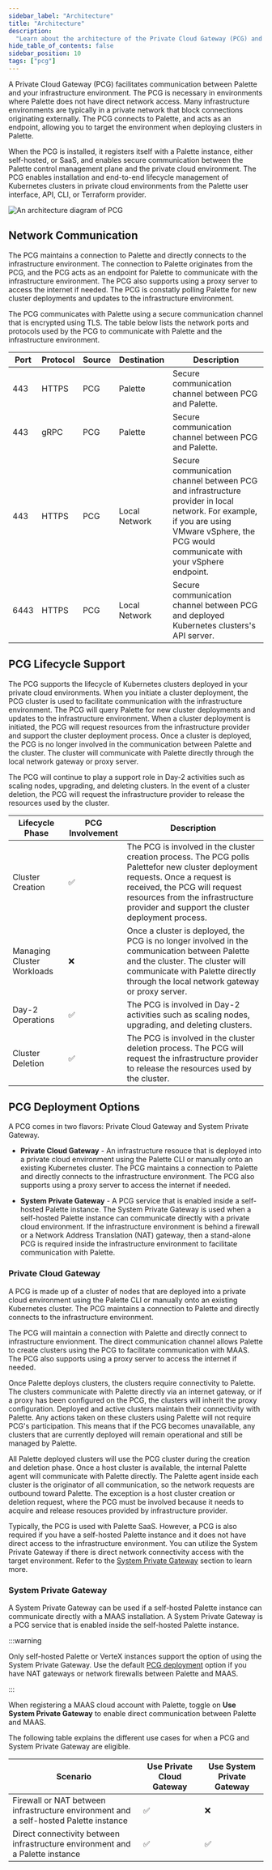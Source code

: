 ```yaml
---
sidebar_label: "Architecture"
title: "Architecture"
description:
  "Learn about the architecture of the Private Cloud Gateway (PCG) and how it supports Palette and VerteX deployments."
hide_table_of_contents: false
sidebar_position: 10
tags: ["pcg"]
---
```


A Private Cloud Gateway (PCG) facilitates communication between Palette and your infrastructure environment. The PCG is
necessary in environments where Palette does not have direct network access. Many infrastructure environments are
typically in a private network that block connections originating externally. The PCG connects to Palette, and acts as
an endpoint, allowing you to target the environment when deploying clusters in Palette.

When the PCG is installed, it registers itself with a Palette instance, either self-hosted, or SaaS, and enables secure
communication between the Palette control management plane and the private cloud environment. The PCG enables
installation and end-to-end lifecycle management of Kubernetes clusters in private cloud environments from the Palette
user interface, API, CLI, or Terraform provider.

![An architecture diagram of PCG](/clusters_pcg_architecture_overview_diagram.png)

## Network Communication

The PCG maintains a connection to Palette and directly connects to the infrastructure environment. The connection to
Palette originates from the PCG, and the PCG acts as an endpoint for Palette to communicate with the infrastructure
environment. The PCG also supports using a proxy server to access the internet if needed. The PCG is constatly polling
Palette for new cluster deployments and updates to the infrastructure environment.

The PCG communicates with Palette using a secure communication channel that is encrypted using TLS. The table below
lists the network ports and protocols used by the PCG to communicate with Palette and the infrastructure environment.

| Port | Protocol | Source | Destination   | Description                                                                                                                                                                                |
| ---- | -------- | ------ | ------------- | ------------------------------------------------------------------------------------------------------------------------------------------------------------------------------------------ |
| 443  | HTTPS    | PCG    | Palette       | Secure communication channel between PCG and Palette.                                                                                                                                      |
| 443  | gRPC     | PCG    | Palette       | Secure communication channel between PCG and Palette.                                                                                                                                      |
| 443  | HTTPS    | PCG    | Local Network | Secure communication channel between PCG and infrastructure provider in local network. For example, if you are using VMware vSphere, the PCG would communicate with your vSphere endpoint. |
| 6443 | HTTPS    | PCG    | Local Network | Secure communication channel between PCG and deployed Kubernetes clusters's API server.                                                                                                    |

## PCG Lifecycle Support

The PCG supports the lifecycle of Kubernetes clusters deployed in your private cloud environments. When you initiate a
cluster deployment, the PCG cluster is used to facilitate communication with the infrastructure environment. The PCG
will query Palette for new cluster deployments and updates to the infrastructure environment. When a cluster deployment
is initiated, the PCG will request resources from the infrastructure provider and support the cluster deployment
process. Once a cluster is deployed, the PCG is no longer involved in the communication between Palette and the cluster.
The cluster will communicate with Palette directly through the local network gateway or proxy server.

The PCG will continue to play a support role in Day-2 activities such as scaling nodes, upgrading, and deleting
clusters. In the event of a cluster deletion, the PCG will request the infrastructure provider to release the resources
used by the cluster.

| Lifecycle Phase            | PCG Involvement | Description                                                                                                                                                                                                                                            |
| -------------------------- | --------------- | ------------------------------------------------------------------------------------------------------------------------------------------------------------------------------------------------------------------------------------------------------ |
| Cluster Creation           | ✅              | The PCG is involved in the cluster creation process. The PCG polls Palettefor new cluster deployment requests. Once a request is received, the PCG will request resources from the infrastructure provider and support the cluster deployment process. |
| Managing Cluster Workloads | ❌              | Once a cluster is deployed, the PCG is no longer involved in the communication between Palette and the cluster. The cluster will communicate with Palette directly through the local network gateway or proxy server.                                  |
| Day-2 Operations           | ✅              | The PCG is involved in Day-2 activities such as scaling nodes, upgrading, and deleting clusters.                                                                                                                                                       |
| Cluster Deletion           | ✅              | The PCG is involved in the cluster deletion process. The PCG will request the infrastructure provider to release the resources used by the cluster.                                                                                                    |

## PCG Deployment Options

A PCG comes in two flavors: Private Cloud Gateway and System Private Gateway.

- **Private Cloud Gateway** - An infrastructure resouce that is deployed into a private cloud environment using the
  Palette CLI or manually onto an existing Kubernetes cluster. The PCG maintains a connection to Palette and directly
  connects to the infrastructure environment. The PCG also supports using a proxy server to access the internet if
  needed.

- **System Private Gateway** - A PCG service that is enabled inside a self-hosted Palette instance. The System Private
  Gateway is used when a self-hosted Palette instance can communicate directly with a private cloud environment. If the
  infrastructure environment is behind a firewall or a Network Address Translation (NAT) gateway, then a stand-alone PCG
  is required inside the infrastructure environment to facilitate communication with Palette.

### Private Cloud Gateway

A PCG is made up of a cluster of nodes that are deployed into a private cloud environment using the Palette CLI or
manually onto an existing Kubernetes cluster. The PCG maintains a connection to Palette and directly connects to the
infrastructure environment.

The PCG will maintain a connection with Palette and directly connect to infrastructure envionment. The direct
communication channel allows Palette to create clusters using the PCG to facilitate communication with MAAS. The PCG
also supports using a proxy server to access the internet if needed.

Once Palette deploys clusters, the clusters require connectivity to Palette. The clusters communicate with Palette
directly via an internet gateway, or if a proxy has been configured on the PCG, the clusters will inherit the proxy
configuration. Deployed and active clusters maintain their connectivity with Palette. Any actions taken on these
clusters using Palette will not require PCG's participation. This means that if the PCG becomes unavailable, any
clusters that are currently deployed will remain operational and still be managed by Palette.

All Palette deployed clusters will use the PCG cluster during the creation and deletion phase. Once a host cluster is
available, the internal Palette agent will communicate with Palette directly. The Palette agent inside each cluster is
the originator of all communication, so the network requests are outbound toward Palette. The exception is a host
cluster creation or deletion request, where the PCG must be involved because it needs to acquire and release resouces
provided by infrastructure provider.

Typically, the PCG is used with Palette SaaS. However, a PCG is also required if you have a self-hosted Palette instance
and it does not have direct access to the infrastructure environment. You can utilize the System Private Gateway if
there is direct network connectivity access with the target environment. Refer to the
[System Private Gateway](#system-private-gateway) section to learn more.

### System Private Gateway

A System Private Gateway can be used if a self-hosted Palette instance can communicate directly with a MAAS
installation. A System Private Gateway is a PCG service that is enabled inside the self-hosted Palette instance.

:::warning

Only self-hosted Palette or VerteX instances support the option of using the System Private Gateway. Use the default
[PCG deployment](#private-cloud-gateway) option if you have NAT gateways or network firewalls between Palette and MAAS.

:::

When registering a MAAS cloud account with Palette, toggle on **Use System Private Gateway** to enable direct
communication between Palette and MAAS.

The following table explains the different use cases for when a PCG and System Private Gateway are eligible.

| Scenario                                                                              | Use Private Cloud Gateway | Use System Private Gateway |
| ------------------------------------------------------------------------------------- | ------------------------- | -------------------------- |
| Firewall or NAT between infrastructure environment and a self-hosted Palette instance | ✅                        | ❌                         |
| Direct connectivity between infrastructure environment and a Palette instance         | ✅                        | ✅                         |
